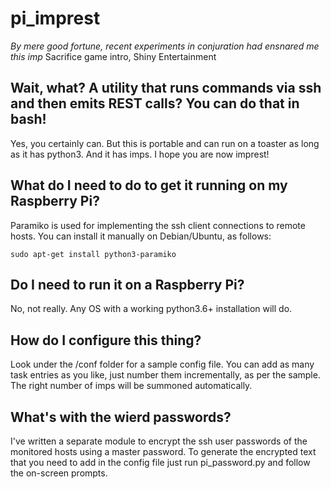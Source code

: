 # pi_imprest
_By mere good fortune, recent experiments in conjuration had ensnared me this imp_
                                Sacrifice game intro, Shiny Entertainment

## Wait, what? A utility that runs commands via ssh and then emits REST calls? You can do that in bash!
Yes, you certainly can. But this is portable and can run on a toaster as long as it has python3. And it has imps. I hope you are now imprest!

## What do I need to do to get it running on my Raspberry Pi?

Paramiko is used for implementing the ssh client connections to remote hosts. You can install it manually on Debian/Ubuntu, as follows:
```
sudo apt-get install python3-paramiko
```

## Do I need to run it on a Raspberry Pi?

No, not really. Any OS with a working python3.6+ installation will do.

## How do I configure this thing?

Look under the /conf folder for a sample config file. You can add as many task entries as you like, just number them incrementally, as per the sample. The right number of imps will be summoned automatically.

## What's with the wierd passwords?

I've written a separate module to encrypt the ssh user passwords of the monitored hosts using a master password. To generate the encrypted text that you need to add in the config file just run pi_password.py and follow the on-screen prompts.
